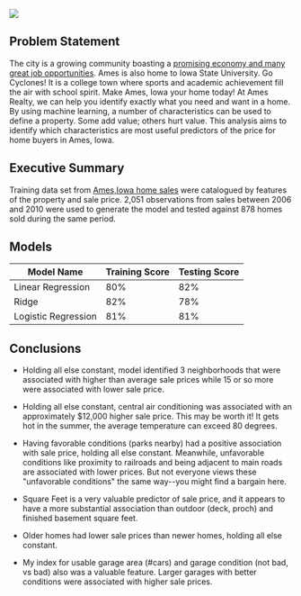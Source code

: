 ![](https://hosting.photobucket.com/images/p734/sosan4/welcome-ames-iowa.png)   


## Problem Statement 
The city is a growing community boasting a [promising  economy and many great job opportunities](https://www.amestrib.com/story/news/2020/10/16/ames-ranked-top-15-places-live/3678012001/). Ames is also home to Iowa State University. Go Cyclones! It is a college town where sports and academic achievement fill the air with school spirit. Make Ames, Iowa your home today! At Ames Realty, we can help you identify exactly what you need and want in a home. By using machine learning, a number of characteristics can be used to define a property. Some add value; others hurt value. This analysis aims to identify which characteristics are most useful predictors of the price for home buyers in Ames, Iowa. 


## Executive Summary

Training data set from [Ames,Iowa home sales](https://www.kaggle.com/competitions/dsir-bluebird-project-2-regression-challenge/data) were catalogued by features of the property and sale price. 2,051 observations from sales between 2006 and 2010 were used to generate the model and tested against 878 homes sold during the same period.


## Models 
Model Name | Training Score | Testing Score
-|-|-
Linear Regression|80%|82%
Ridge|82%|78%
Logistic Regression|81%|81%


## Conclusions

* Holding all else constant, model identified 3 neighborhoods that were associated with higher than average sale prices while 15 or so more were associated with lower sale price.

* Holding all else constant, central air conditioning was associated with an approximately $12,000 higher sale price. This may be worth it! It gets hot in the summer, the average temperature can exceed 80 degrees.

* Having favorable conditions (parks nearby) had a positive association with sale price, holding all else constant. Meanwhile, unfavorable conditions like proximity to railroads and being adjacent to main roads are associated with lower prices. But not everyone views these "unfavorable conditions" the same way--you might find a bargain here. 

* Square Feet is a very valuable predictor of sale price, and it appears to have a more substantial association than outdoor (deck, proch) and finished basement square feet.

* Older homes had lower sale prices than newer homes, holding all else constant.

* My index for usable garage area (#cars) and garage condition (not bad, vs bad) also was a valuable feature. Larger garages with better conditions were associated with higher sale prices.

